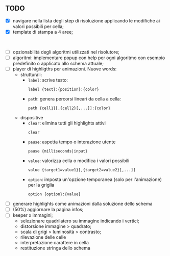 ## TODO

- [x] navigare nella lista degli step di risoluzione applicando le modifiche ai valori possibili per cella;
- [x] template di stampa a 4 aree;

<br>

- [ ] opzionabilità degli algoritmi utilizzati nel risolutore;
- [ ] algoritmi: implementare popup con help per ogni algoritmo con esempio
      predefinito o applicato allo schema attuale;
- [ ] player di highligths per animazioni. Nuove words:
  - strutturali:
    - `label`: scrive testo: 
      ````
      label {text}:{position}:{color}
      ````
    - `path`: genera percorsi lineari da cella a cella:
      ````
      path {cell1}[,{cell2}[,...]]:{color}
      ````
  - dispositive
    - `clear`: elimina tutti gli highlights attivi
      ````
      clear
      ````
    - `pause`: aspetta tempo o interazione utente
      ````
      pause {milliseconds|input}
      ````      
    - `value`: valorizza cella o modifica i valori possibili
      ````
      value {target1=value1}[,{target2=value2}[,...]]
      ````
    - `option`: imposta un'opzione temporanea (solo per l'animazione) per la griglia
      ````
      option {option}:{value}
      ````
- [ ] generare highlights come animazioni dalla soluzione dello schema
- [ ] (50%) aggiornare la pagina infos;
- [ ] keeper x immagini;
  - selezionare quadrilatero su immagine indicando i vertici;
  - distorsione immagine > quadrato;
  - scala di grigi > luminosità > contrasto;
  - rilevazione delle celle
  - interpretazione carattere in cella
  - restituzione stringa dello schema
